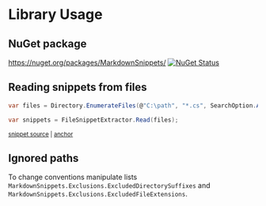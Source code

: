 <!--
GENERATED FILE - DO NOT EDIT
This file was generated by [MarkdownSnippets](https://github.com/SimonCropp/MarkdownSnippets).
Source File: /docs/mdsource/api.source.md
To change this file edit the source file and then run MarkdownSnippets.
-->

# Library Usage


## NuGet package

https://nuget.org/packages/MarkdownSnippets/ [![NuGet Status](https://img.shields.io/nuget/v/MarkdownSnippets.svg)](https://www.nuget.org/packages/MarkdownSnippets/)


## Reading snippets from files

<!-- snippet: ReadingFilesSimple -->
<a id='snippet-readingfilessimple'></a>
```cs
var files = Directory.EnumerateFiles(@"C:\path", "*.cs", SearchOption.AllDirectories);

var snippets = FileSnippetExtractor.Read(files);
```
<sup><a href='/src/Tests/Snippets/Usage.cs#L8-L14' title='Snippet source file'>snippet source</a> | <a href='#snippet-readingfilessimple' title='Start of snippet'>anchor</a></sup>
<!-- endSnippet -->


## Ignored paths

To change conventions manipulate lists `MarkdownSnippets.Exclusions.ExcludedDirectorySuffixes` and `MarkdownSnippets.Exclusions.ExcludedFileExtensions`.

